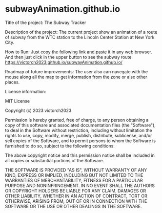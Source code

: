 # subwayAnimation.github.io

Title of the project: The Subway Tracker

Description of the project: The current project show an animation of a route of subway from the WTC station to the Lincoln Center Station at New York City.

How to Run: Just copy the following link and paste it in any web browser. And then just click in the upper button to see the subway route.
https://victorch2023.github.io/subwayAnimation.github.io/

Roadmap of future improvements: The user also can navegate with the mouse along all the map to get information from the zone or also other places.


License information: 

MIT License

Copyright (c) 2023 victorch2023

Permission is hereby granted, free of charge, to any person obtaining a copy
of this software and associated documentation files (the "Software"), to deal
in the Software without restriction, including without limitation the rights
to use, copy, modify, merge, publish, distribute, sublicense, and/or sell
copies of the Software, and to permit persons to whom the Software is
furnished to do so, subject to the following conditions:

The above copyright notice and this permission notice shall be included in all
copies or substantial portions of the Software.

THE SOFTWARE IS PROVIDED "AS IS", WITHOUT WARRANTY OF ANY KIND, EXPRESS OR
IMPLIED, INCLUDING BUT NOT LIMITED TO THE WARRANTIES OF MERCHANTABILITY,
FITNESS FOR A PARTICULAR PURPOSE AND NONINFRINGEMENT. IN NO EVENT SHALL THE
AUTHORS OR COPYRIGHT HOLDERS BE LIABLE FOR ANY CLAIM, DAMAGES OR OTHER
LIABILITY, WHETHER IN AN ACTION OF CONTRACT, TORT OR OTHERWISE, ARISING FROM,
OUT OF OR IN CONNECTION WITH THE SOFTWARE OR THE USE OR OTHER DEALINGS IN THE
SOFTWARE.
